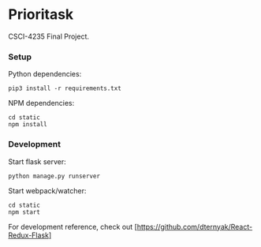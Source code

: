 # Prioritask

CSCI-4235 Final Project.

### Setup

Python dependencies:

`pip3 install -r requirements.txt`

NPM dependencies:

```
cd static
npm install
```

### Development

Start flask server:

`python manage.py runserver`

Start webpack/watcher:
```
cd static
npm start
```

For development reference, check out [https://github.com/dternyak/React-Redux-Flask]
